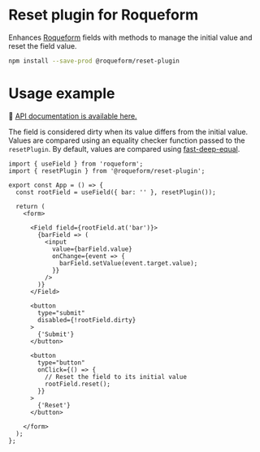 # Reset plugin for Roqueform

Enhances [Roqueform](https://github.com/smikhalevski/roqueform#readme) fields with methods to manage the initial value
and reset the field value.

```sh
npm install --save-prod @roqueform/reset-plugin
```

# Usage example

🔎 [API documentation is available here.](https://smikhalevski.github.io/roqueform/modules/reset_plugin_src_main.html)

The field is considered dirty when its value differs from the initial value. Values are compared using an equality
checker function passed to the `resetPlugin`. By default, values are compared using
[fast-deep-equal](https://github.com/epoberezkin/fast-deep-equal).

```tsx
import { useField } from 'roqueform';
import { resetPlugin } from '@roqueform/reset-plugin';

export const App = () => {
  const rootField = useField({ bar: '' }, resetPlugin());

  return (
    <form>

      <Field field={rootField.at('bar')}>
        {barField => (
          <input
            value={barField.value}
            onChange={event => {
              barField.setValue(event.target.value);
            }}
          />
        )}
      </Field>

      <button
        type="submit"
        disabled={!rootField.dirty}
      >
        {'Submit'}
      </button>

      <button
        type="button"
        onClick={() => {
          // Reset the field to its initial value 
          rootField.reset();
        }}
      >
        {'Reset'}
      </button>

    </form>
  );
};
```
